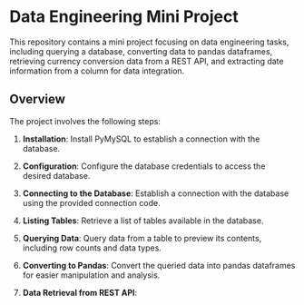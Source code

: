 # Data Engineering Mini Project

This repository contains a mini project focusing on data engineering tasks, including querying a database, converting data to pandas dataframes, retrieving currency conversion data from a REST API, and extracting date information from a column for data integration.

## Overview

The project involves the following steps:

1. **Installation**: Install PyMySQL to establish a connection with the database.

2. **Configuration**: Configure the database credentials to access the desired database.

3. **Connecting to the Database**: Establish a connection with the database using the provided connection code.

4. **Listing Tables**: Retrieve a list of tables available in the database.

5. **Querying Data**: Query data from a table to preview its contents, including row counts and data types.

6. **Converting to Pandas**: Convert the queried data into pandas dataframes for easier manipulation and analysis.

7. **Data Retrieval from REST API**:
